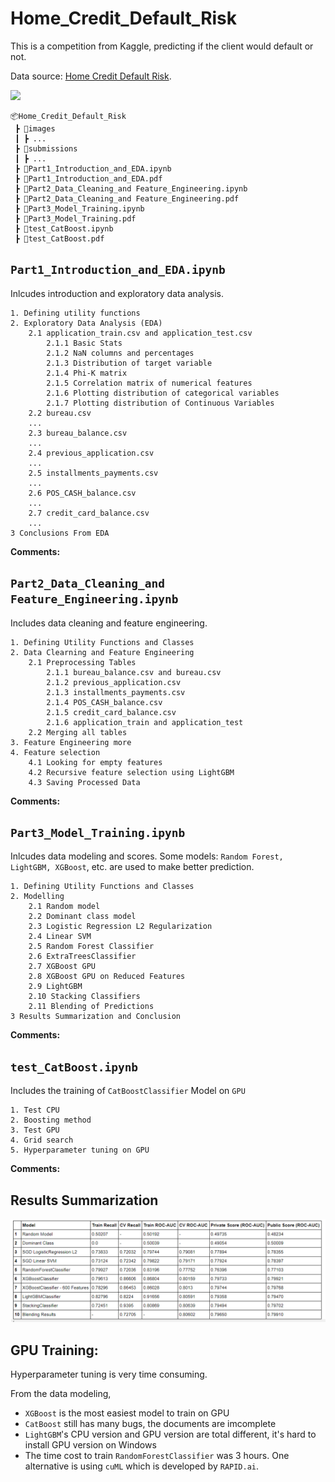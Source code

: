 # Home_Credit_Default_Risk

This is a competition from Kaggle, predicting if the client would default or not.

Data source: [Home Credit Default Risk](https://www.kaggle.com/c/home-credit-default-risk/overview/description).

<img src="images/table_relation.png" >

```
📦Home_Credit_Default_Risk
 ┣ 📂images
 ┃ ┣ ...
 ┣ 📂submissions
 ┃ ┣ ...
 ┣ 📜Part1_Introduction_and_EDA.ipynb
 ┣ 📜Part1_Introduction_and_EDA.pdf
 ┣ 📜Part2_Data_Cleaning_and Feature_Engineering.ipynb
 ┣ 📜Part2_Data_Cleaning_and Feature_Engineering.pdf
 ┣ 📜Part3_Model_Training.ipynb
 ┣ 📜Part3_Model_Training.pdf
 ┣ 📜test_CatBoost.ipynb
 ┣ 📜test_CatBoost.pdf
```

## `Part1_Introduction_and_EDA.ipynb` 

Inlcudes introduction and exploratory data analysis. 

```
1. Defining utility functions
2. Exploratory Data Analysis (EDA)
    2.1 application_train.csv and application_test.csv
        2.1.1 Basic Stats
        2.1.2 NaN columns and percentages
        2.1.3 Distribution of target variable
        2.1.4 Phi-K matrix
        2.1.5 Correlation matrix of numerical features
        2.1.6 Plotting distribution of categorical variables
        2.1.7 Plotting distribution of Continuous Variables
    2.2 bureau.csv
    ...
    2.3 bureau_balance.csv
    ...
    2.4 previous_application.csv
    ...
    2.5 installments_payments.csv
    ...
    2.6 POS_CASH_balance.csv
    ...
    2.7 credit_card_balance.csv
    ...
3 Conclusions From EDA
```

**Comments:**


## `Part2_Data_Cleaning_and Feature_Engineering.ipynb` 

Includes data cleaning and feature engineering.

```
1. Defining Utility Functions and Classes
2. Data Clearning and Feature Engineering
    2.1 Preprocessing Tables
        2.1.1 bureau_balance.csv and bureau.csv
        2.1.2 previous_application.csv
        2.1.3 installments_payments.csv
        2.1.4 POS_CASH_balance.csv
        2.1.5 credit_card_balance.csv
        2.1.6 application_train and application_test
    2.2 Merging all tables
3. Feature Engineering more
4. Feature selection
    4.1 Looking for empty features
    4.2 Recursive feature selection using LightGBM
    4.3 Saving Processed Data
```

**Comments:**


## `Part3_Model_Training.ipynb` 

Inlcudes data modeling and scores. 
Some models: `Random Forest, LightGBM, XGBoost`, etc. are used to make better prediction.

```
1. Defining Utility Functions and Classes
2. Modelling
    2.1 Random model
    2.2 Dominant class model
    2.3 Logistic Regression L2 Regularization
    2.4 Linear SVM
    2.5 Random Forest Classifier
    2.6 ExtraTreesClassifier
    2.7 XGBoost GPU
    2.8 XGBoost GPU on Reduced Features
    2.9 LightGBM
    2.10 Stacking Classifiers
    2.11 Blending of Predictions
3 Results Summarization and Conclusion
```

**Comments:**

## `test_CatBoost.ipynb` 

Includes the training of `CatBoostClassifier` Model on `GPU`

```
1. Test CPU
2. Boosting method
3. Test GPU
4. Grid search
5. Hyperparameter tuning on GPU
```

**Comments:**

## Results Summarization

<img src="./images/Results Summarization.png"/>

## GPU Training:

Hyperparameter tuning is very time consuming.

From the data modeling, 
- `XGBoost` is the most easiest model to train on GPU
- `CatBoost` still has many bugs, the documents are imcomplete
- `LightGBM`'s CPU version and GPU version are total different, it's hard to install GPU version on Windows
- The time cost to train `RandomForestClassifier` was 3 hours. One alternative is using `cuML` which is developed by `RAPID.ai`.

